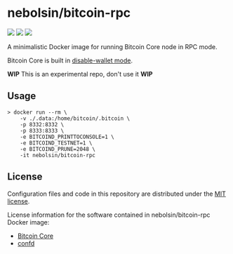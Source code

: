 nebolsin/bitcoin-rpc
====================
[![](https://images.microbadger.com/badges/version/nebolsin/bitcoin-rpc.svg)](https://microbadger.com/images/nebolsin/bitcoin-rpc)
[![](https://images.microbadger.com/badges/image/nebolsin/bitcoin-rpc.svg)](https://microbadger.com/images/nebolsin/bitcoin-rpc)
[![](https://images.microbadger.com/badges/commit/nebolsin/bitcoin-rpc.svg)](https://microbadger.com/images/nebolsin/bitcoin-rpc)

A minimalistic Docker image for running Bitcoin Core node in RPC mode.

Bitcoin Core is built in [disable-wallet mode](https://github.com/bitcoin/bitcoin/blob/master/doc/build-unix.md#disable-wallet-mode).

**WIP** This is an experimental repo, don't use it **WIP**

Usage
-----

```shell
> docker run --rm \
    -v ./.data:/home/bitcoin/.bitcoin \
    -p 8332:8332 \
    -p 8333:8333 \
    -e BITCOIND_PRINTTOCONSOLE=1 \
    -e BITCOIND_TESTNET=1 \
    -e BITCOIND_PRUNE=2048 \
    -it nebolsin/bitcoin-rpc
```

License
-------

Configuration files and code in this repository are distributed under the
[MIT license](LICENSE).

License information for the software contained in nebolsin/bitcoin-rpc
Docker image:

* [Bitcoin Core](https://github.com/bitcoin/bitcoin/blob/master/COPYING)
* [confd](https://github.com/kelseyhightower/confd/blob/master/LICENSE)

